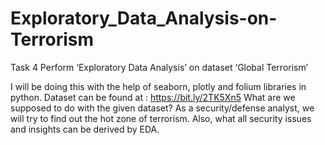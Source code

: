 # Exploratory_Data_Analysis-on-Terrorism
Task 4 
Perform ‘Exploratory Data Analysis’ on dataset ‘Global Terrorism’

I will be doing this with the help of seaborn, plotly and folium libraries in python. Dataset can be found at : https://bit.ly/2TK5Xn5
What are we supposed to do with the given dataset?
As a security/defense analyst, we will try to find out the hot zone of terrorism. Also, what all security issues and insights can be derived by EDA.
